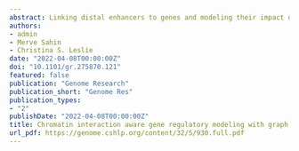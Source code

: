 ```yaml
---
abstract: Linking distal enhancers to genes and modeling their impact on target gene expression are longstanding unresolved problems in regulatory genomics and critical for interpreting non-coding genetic variation. Here we present a new deep learning approach called GraphReg that exploits 3D interactions from chromosome conformation capture assays in order to predict gene expression from 1D epigenomic data or genomic DNA sequence. By using graph attention networks to exploit the connectivity of distal elements and promoters, GraphReg more faithfully models gene regulation and more accurately predicts gene expression levels than dilated convolutional neural networks (CNNs), the current state-of-the-art deep learning approach for this task. Feature attribution used with GraphReg accurately identifies functional enhancers of genes, as validated by CRISPRi-FlowFISH and TAP-seq assays, outperforming both CNNs and the recently proposed Activity-by-Contact model. GraphReg therefore represents an important advance in modeling the regulatory impact of epigenomic and sequence elements.
authors:
- admin
- Merve Sahin
- Christina S. Leslie
date: "2022-04-08T00:00:00Z"
doi: "10.1101/gr.275870.121"
featured: false
publication: "Genome Research"
publication_short: "Genome Res"
publication_types:
- "2"
publishDate: "2022-04-08T00:00:00Z"
title: Chromatin interaction aware gene regulatory modeling with graph attention networks
url_pdf: https://genome.cshlp.org/content/32/5/930.full.pdf
---
```

